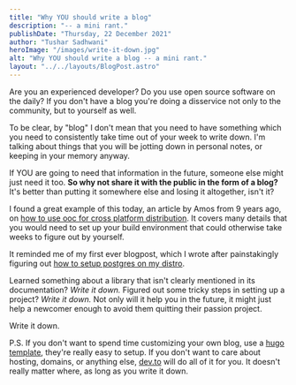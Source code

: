 ```yaml
---
title: "Why YOU should write a blog"
description: "-- a mini rant."
publishDate: "Thursday, 22 December 2021"
author: "Tushar Sadhwani"
heroImage: "/images/write-it-down.jpg"
alt: "Why YOU should write a blog -- a mini rant."
layout: "../../layouts/BlogPost.astro"
---
```


Are you an experienced developer? Do you use open source software on the daily? If you don't have a blog you're doing a disservice not only to the community, but to yourself as well.

To be clear, by "blog" I don't mean that you need to have something which you need to consistently take time out of your week to write down. I'm talking about things that you will be jotting down in personal notes, or keeping in your memory anyway.

If YOU are going to need that information in the future, someone else might just need it too. **So why not share it with the public in the form of a blog?** It's better than putting it somewhere else and losing it altogether, isn't it?

I found a great example of this today, an article by Amos from 9 years ago, on [how to use ooc for cross platform distribution](https://fasterthanli.me/articles/game-distrib). It covers many details that you would need to set up your build environment that could otherwise take weeks to figure out by yourself.

It reminded me of my first ever blogpost, which I wrote after painstakingly figuring out [how to setup postgres on my distro](/post/setup-postgres).

Learned something about a library that isn't clearly mentioned in its documentation? _Write it down._ Figured out some tricky steps in setting up a project? _Write it down._ Not only will it help you in the future, it might just help a newcomer enough to avoid them quitting their passion project.

Write it down.

P.S. If you don't want to spend time customizing your own blog, use a [hugo template](https://gohugo.io/templates/), they're really easy to setup. If you don't want to care about hosting, domains, or anything else, [dev.to](https://dev.to/) will do all of it for you. It doesn't really matter where, as long as you write it down.
